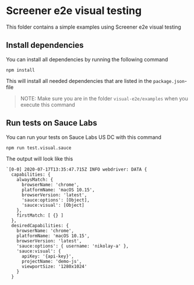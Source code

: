 # Screener e2e visual testing
This folder contains a simple examples using Screener e2e visual testing

## Install dependencies
You can install all dependencies by running the following command

    npm install
    
This will install all needed dependencies that are listed in the `package.json`-file

> NOTE: Make sure you are in the folder `visual-e2e/examples` when you execute this command

## Run tests on Sauce Labs
You can run your tests on Sauce Labs US DC with this command

    npm run test.visual.sauce
    
The output will look like this

```log
`[0-0] 2020-07-17T13:35:47.715Z INFO webdriver: DATA {
  capabilities: {
    alwaysMatch: {
      browserName: 'chrome',
      platformName: 'macOS 10.15',
      browserVersion: 'latest',
      'sauce:options': [Object],
      'sauce:visual': [Object]
    },
    firstMatch: [ {} ]
  },
  desiredCapabilities: {
    browserName: 'chrome',
    platformName: 'macOS 10.15',
    browserVersion: 'latest',
    'sauce:options': { username: 'nikolay-a' },
    'sauce:visual': {
      apiKey: '{api-key}',
      projectName: 'demo-js',
      viewportSize: '1280x1024'
    }
  } 
